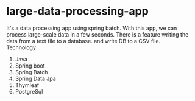 # large-data-processing-app
It's a data processing app using spring batch. With this app, we can process large-scale data in a few seconds.
There is a feature writing the data from a text file to a database. and write DB to a CSV file.  
Technology
1) Java
2) Spring boot
3) Spring Batch
4) Spring Data Jpa
5) Thymleaf
6) PostgreSql
